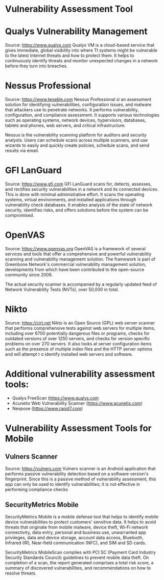 # Vulnerability Assessment Tool
# Qualys Vulnerability Management
Source: https://www.qualys.com
Qualys VM is a cloud-based service that gives immediate, global visibility into where TI systems might be vulnerable to the latest Internet threats and how to protect them. It helps to continuously identify threats and monitor unexpected changes in a network before they turn into breaches.
# Nessus Professional
Source: https://www.tenable.com
Nessus Professional si an assessment solution for identifying vulnerabilities, configuration issues, and malware that attackers use to penetrate networks. It performs
vulnerability, configuration, and compliance assessment. It supports various technologies such as operating systems, network devices, hypervisors, databases, tablets and phones, web servers, and critical infrastructure.

Nessus is the vulnerability scanning platform for auditors and security analysts. Users can schedule scans across multiple scanners, and use wizards to easily and quickly create policies, schedule scans, and send results via email.

# GFI LanGuard
Source: https://www.gfi.com
GFI LanGuard scans for, detects, assesses, and rectifies security vulnerabilities in a network and its connected devices. This is done with minimal administrative effort. It scans the operating systems, virtual environments, and installed applications through vulnerability check databases. It enables analysis of the state of network security, identifies risks, and offers solutions before the system can be compromised.
# OpenVAS
Source: https://www.openvas.org
OpenVAS is a framework of several services and tools that offer a comprehensive and powerful vulnerability scanning and vulnerability management solution. The framework is part of Greenbone Network's commercial vulnerability management solution, developments from which have been contributed to the open-source community since
2009.

The actual security scanner is accompanied by a regularly updated feed of Network Vulnerability Tests (NVTs), over 50,000 in total.

# Nikto
Source: https://cirt.net
Nikto is an Open Source (GPL) web server scanner that performs comprehensive tests against web servers for multiple items, including over 6700 potentially dangerous files or programs, checks for outdated versions of over 1250 servers, and checks for version specific problems on over 270 servers. It also looks at server configuration items such as
the presence of multiple index files and the HTTP server options and will attempt t o identify installed web servers and software.

# Additional vulnerability assessment tools:
- Qualys FreeScan (https://www.qualys.com
- Acunetix Web Vulnerability Scanner (https://www.acunetix.com)
- Nexpose (https://www.rapid7.com)


# Vulnerability Assessment Tools for Mobile
## Vulners Scanner
Source: https://vulners.com
Vulners scanner is an Android application that performs passive vulnerability detection based on a software version's fingerprint. Since this is a passive method of vulnerability assessment, this app can only be used to identify vulnerabilities; it is not effective in
performing compliance checks

## SecurityMetrics Mobile
SecurityMetrics Mobile is a mobile defense tool that helps to identify mobile device vulnerabilities to protect customers' sensitive data. It helps to avoid threats that originate from mobile malware, device theft, Wi-Fi network connectivity, data entry, personal and business use, unwarranted app privileges, data and device storage, account data access, Bluetooth, Infrared (IR), Near-field communication (NFC), and SIM and SD cards.

SecurityMetrics MobileScan complies with PCI SC (Payment Card Industry Security Standards Council) guidelines to prevent mobile data theft. On completion of a scan, the report generated comprises a total risk score, a summary of discovered vulnerabilities, and recommendations on how to resolve threats.

